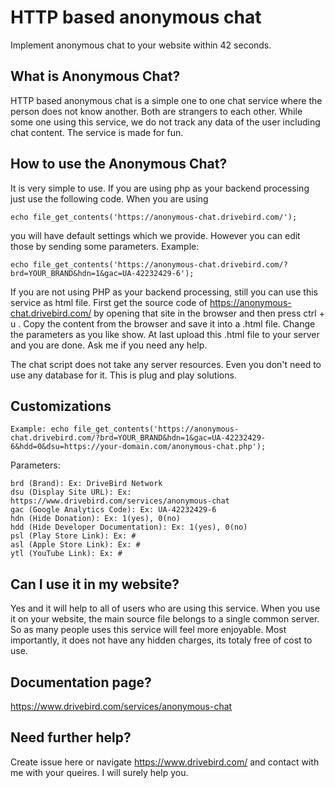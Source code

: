 # HTTP based anonymous chat
Implement anonymous chat to your website within 42 seconds.

## What is Anonymous Chat?
HTTP based anonymous chat is a simple one to one chat service where the person does not know another. Both are strangers to each other. While some one using this service, we do not track any data of the user including chat content. The service is made for fun. 

## How to use the Anonymous Chat?
It is very simple to use. If you are using php as your backend processing just use the following code. When you are using

    echo file_get_contents('https://anonymous-chat.drivebird.com/');
    
you will have default settings which we provide. However you can edit those by sending some parameters. Example: 

    echo file_get_contents('https://anonymous-chat.drivebird.com/?brd=YOUR_BRAND&hdn=1&gac=UA-42232429-6');

If you are not using PHP as your backend processing, still you can use this service as html file. First get the source code of https://anonymous-chat.drivebird.com/ by opening that site in the browser and then press ctrl + u . Copy the content from the browser and save it into a .html file. Change the parameters as you like show. At last upload this .html file to your server and you are done.  Ask me if you need any help.

The chat script does not take any server resources. Even you don't need to use any database for it. This is plug and play solutions.

## Customizations
    Example: echo file_get_contents('https://anonymous-chat.drivebird.com/?brd=YOUR_BRAND&hdn=1&gac=UA-42232429-6&hdd=0&dsu=https://your-domain.com/anonymous-chat.php');
    
Parameters:

    brd (Brand): Ex: DriveBird Network
    dsu (Display Site URL): Ex: https://www.drivebird.com/services/anonymous-chat
    gac (Google Analytics Code): Ex: UA-42232429-6
    hdn (Hide Donation): Ex: 1(yes), 0(no)
    hdd (Hide Developer Documentation): Ex: 1(yes), 0(no)
    psl (Play Store Link): Ex: #
    asl (Apple Store Link): Ex: #
    ytl (YouTube Link): Ex: #


## Can I use it in my website?
Yes and it will help to all of users who are using this service. When you use it on your website, the main source file belongs to a single common server. So as many people uses this service will feel more enjoyable. Most importantly, it does not have any hidden charges, its totaly free of cost to use. 

## Documentation page?
https://www.drivebird.com/services/anonymous-chat

## Need further help?
Create issue here or navigate https://www.drivebird.com/ and contact with me with your queires. I will surely help you.
